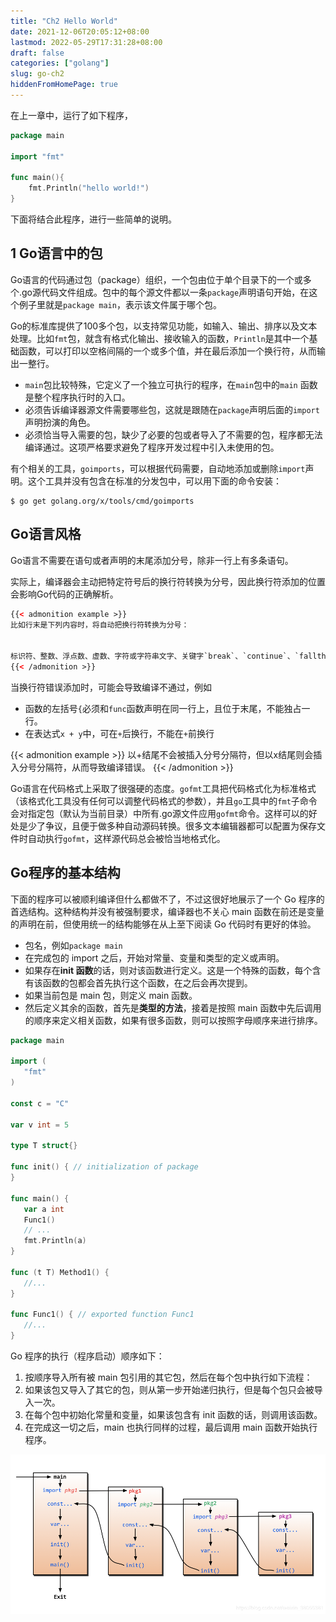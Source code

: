 ```yaml
---
title: "Ch2 Hello World"
date: 2021-12-06T20:05:12+08:00
lastmod: 2022-05-29T17:31:28+08:00
draft: false
categories: ["golang"]
slug: go-ch2
hiddenFromHomePage: true
---
```


在上一章中，运行了如下程序，

```go
package main

import "fmt"

func main(){
    fmt.Println("hello world!")
}
```

下面将结合此程序，进行一些简单的说明。

## 1 Go语言中的包

Go语言的代码通过包（package）组织，一个包由位于单个目录下的一个或多个.go源代码文件组成。包中的每个源文件都以一条`package`声明语句开始，在这个例子里就是`package main`，表示该文件属于哪个包。

Go的标准库提供了100多个包，以支持常见功能，如输入、输出、排序以及文本处理。比如`fmt`包，就含有格式化输出、接收输入的函数，`Println`是其中一个基础函数，可以打印以空格间隔的一个或多个值，并在最后添加一个换行符，从而输出一整行。

- `main`包比较特殊，它定义了一个独立可执行的程序，在`main`包中的`main` 函数是整个程序执行时的入口。
- 必须告诉编译器源文件需要哪些包，这就是跟随在`package`声明后面的`import`声明扮演的角色。
- 必须恰当导入需要的包，缺少了必要的包或者导入了不需要的包，程序都无法编译通过。这项严格要求避免了程序开发过程中引入未使用的包。

有个相关的工具，`goimports`，可以根据代码需要，自动地添加或删除`import`声明。这个工具并没有包含在标准的分发包中，可以用下面的命令安装：

```
$ go get golang.org/x/tools/cmd/goimports
```

## **Go语言风格**

Go语言不需要在语句或者声明的末尾添加分号，除非一行上有多条语句。

实际上，编译器会主动把特定符号后的换行符转换为分号，因此换行符添加的位置会影响Go代码的正确解析。

```html
{{< admonition example >}}
比如行末是下列内容时，将自动把换行符转换为分号：


标识符、整数、浮点数、虚数、字符或字符串文字、关键字`break`、`continue`、`fallthrough`或`return`中的一个、运算符和分隔符`++`、`--`、`)`、`]`或`}`中的一个。
{{< /admonition >}}
```


当换行符错误添加时，可能会导致编译不通过，例如

- 函数的左括号`{`必须和`func`函数声明在同一行上，且位于末尾，不能独占一行。
- 在表达式`x + y`中，可在`+`后换行，不能在`+`前换行

{{< admonition example >}}
以+结尾不会被插入分号分隔符，但以x结尾则会插入分号分隔符，从而导致编译错误。
{{< /admonition >}}

Go语言在代码格式上采取了很强硬的态度。`gofmt`工具把代码格式化为标准格式（该格式化工具没有任何可以调整代码格式的参数），并且`go`工具中的`fmt`子命令会对指定包（默认为当前目录）中所有.go源文件应用`gofmt`命令。这样可以的好处是少了争议，且便于做多种自动源码转换。很多文本编辑器都可以配置为保存文件时自动执行`gofmt`，这样源代码总会被恰当地格式化。

## **Go程序的基本结构**

下面的程序可以被顺利编译但什么都做不了，不过这很好地展示了一个 Go 程序的首选结构。这种结构并没有被强制要求，编译器也不关心 main 函数在前还是变量的声明在前，但使用统一的结构能够在从上至下阅读 Go 代码时有更好的体验。

- 包名，例如`package main`
- 在完成包的 import 之后，开始对常量、变量和类型的定义或声明。
- 如果存在**init 函数**的话，则对该函数进行定义。这是一个特殊的函数，每个含有该函数的包都会首先执行这个函数，在之后会再次提到。
- 如果当前包是 main 包，则定义 main 函数。
- 然后定义其余的函数，首先是**类型的方法**，接着是按照 main 函数中先后调用的顺序来定义相关函数，如果有很多函数，则可以按照字母顺序来进行排序。

```go
package main

import (
   "fmt"
)

const c = "C"

var v int = 5

type T struct{}

func init() { // initialization of package
}

func main() {
   var a int
   Func1()
   // ...
   fmt.Println(a)
}

func (t T) Method1() {
   //...
}

func Func1() { // exported function Func1
   //...
}
```

Go 程序的执行（程序启动）顺序如下：

1. 按顺序导入所有被 main 包引用的其它包，然后在每个包中执行如下流程：
2. 如果该包又导入了其它的包，则从第一步开始递归执行，但是每个包只会被导入一次。
3. 在每个包中初始化常量和变量，如果该包含有 init 函数的话，则调用该函数。
4. 在完成这一切之后，main 也执行同样的过程，最后调用 main 函数开始执行程序。

![0002-1.png](0002-1.png)